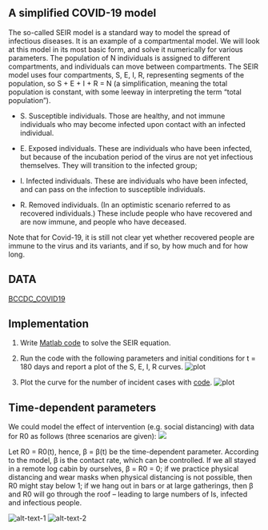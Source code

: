 ## A simplified COVID-19 model

The so-called SEIR model is a standard way to model the spread of infectious diseases. It is an example of a compartmental model. We will look at this model in its most basic form, and solve it numerically for various parameters.
The population of N individuals is assigned to different compartments, and individuals can move between compartments. The SEIR model uses four compartments, S, E, I, R, representing segments of the population, so S + E + I + R = N (a simplification, meaning the total population is constant, with some leeway in interpreting the term “total population”).

 * S. Susceptible individuals. Those are healthy, and not immune individuals who may become infected upon contact with an infected individual.
 
 * E. Exposed individuals. These are individuals who have been infected, but because of the incubation period of the virus are not yet infectious themselves. They will     transition to the infected group;
 
 * I. Infected individuals. These are individuals who have been infected, and can pass on the infection to susceptible individuals.
 
 * R. Removed individuals. (In an optimistic scenario referred to as recovered individuals.) These include people who have recovered and are now immune, and people who     have deceased.


Note that for Covid-19, it is still not clear yet whether recovered people are immune to the virus and its variants, and if so, by how much and for how long. 

## DATA
[BCCDC_COVID19](https://github.com/kyugseo/Programming/blob/cbd302b59700e1301cafcbd182f57e64a0f65811/matlab/covid19analysis/BCCDC_COVID19_Dashboard_Case_Details.csv)

## Implementation
1. Write [Matlab code](https://github.com/kyugseo/Programming/blob/cbd302b59700e1301cafcbd182f57e64a0f65811/matlab/covid19analysis/SEIR.m) to solve the SEIR equation.

2. Run the code with the following parameters and initial conditions for t = 180 days and report a plot of the S, E, I, R curves.
![plot](https://github.com/kyugseo/Programming/blob/cbd302b59700e1301cafcbd182f57e64a0f65811/matlab/covid19analysis/Q1.jpg)

3. Plot the curve for the number of incident cases with [code](https://github.com/kyugseo/Programming/blob/8d5c4a63488dfda70ad4347bde4bd9dd401d511c/matlab/covid19analysis/q1c.m).
![plot](https://github.com/kyugseo/Programming/blob/8d5c4a63488dfda70ad4347bde4bd9dd401d511c/matlab/covid19analysis/Q1c.jpg)

## Time-dependent parameters

We could model the effect of intervention (e.g. social distancing) with data for R0 as follows
(three scenarios are given): ![](https://github.com/kyugseo/Programming/blob/cdee0443e8f4b4ec10d05227fa98c20b9ed7d1b5/matlab/covid19analysis/Scenarios.png)

Let R0 = R0(t), hence, β = β(t) be the time-dependent parameter. According to the model, β is the contact rate, which can be controlled. If we all stayed in a remote log cabin by ourselves, β = R0 = 0; if we practice physical distancing and wear masks when physical distancing is not possible, then R0 might stay below 1; if we hang
out in bars or at large gatherings, then β and R0 will go through the roof – leading to large numbers of Is, infected and infectious people.

![alt-text-1](https://github.com/kyugseo/Programming/blob/e4bfcbded44e747e9c68e36297ef933f6d128edc/matlab/covid19analysis/Q2-1.jpg "title-1") ![alt-text-2](https://github.com/kyugseo/Programming/blob/e4bfcbded44e747e9c68e36297ef933f6d128edc/matlab/covid19analysis/Q2-1n.jpg "title-2")
